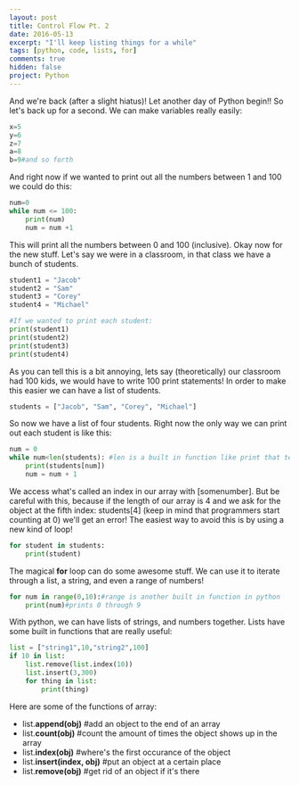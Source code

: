 ```yaml
---
layout: post
title: Control Flow Pt. 2
date: 2016-05-13
excerpt: "I'll keep listing things for a while"
tags: [python, code, lists, for]
comments: true
hidden: false
project: Python
---
```


And we're back (after a slight hiatus)! Let another day of Python begin!!
So let's back up for a second. We can make variables really easily:

~~~ python
x=5
y=6
z=7
a=8
b=9#and so forth
~~~

And right now if we wanted to print out all the numbers between 1 and 100 we could do this:

~~~ python
num=0
while num <= 100:
    print(num)
    num = num +1
~~~

This will print all the numbers between 0 and 100 (inclusive). Okay now for the new stuff. Let's say we were in a classroom, in that class we have a bunch of students.

~~~ python
student1 = "Jacob"
student2 = "Sam"
student3 = "Corey"
student4 = "Michael"

#If we wanted to print each student:
print(student1)
print(student2)
print(student3)
print(student4)
~~~

As you can tell this is a bit annoying, lets say (theoretically) our classroom had 100 kids, we would have to write 100 print statements! In order to make this easier we can have a list of students.

~~~ python
students = ["Jacob", "Sam", "Corey", "Michael"]
~~~

So now we have a list of four students. Right now the only way we can print out each student is like this:


~~~ python
num = 0
while num<len(students): #len is a built in function like print that tells us how long something is, it could be an array, a string, etc.
    print(students[num])
    num = num + 1
~~~

We access what's called an index in our array with [somenumber]. But be careful with this, because if the length of our array is 4 and we ask for the object at the fifth index: students[4] (keep in mind that programmers start counting at 0) we'll get an error! The easiest way to avoid this is by using a new kind of loop!

~~~ python
for student in students:
    print(student)
~~~

The magical **for** loop can do some awesome stuff. We can use it to iterate through a list, a string, and even a range of numbers!

~~~ python
for num in range(0,10):#range is another built in function in python
    print(num)#prints 0 through 9
~~~

With python, we can have lists of strings, and numbers together. Lists have some built in functions that are really useful:

~~~ python
list = ["string1",10,"string2",100]
if 10 in list:
    list.remove(list.index(10))
    list.insert(3,300)
    for thing in list:
        print(thing)

~~~

Here are some of the functions of array:

* list.**append(obj)** #add an object to the end of an array
* list.**count(obj)** #count the amount of times the object shows up in the array
* list.**index(obj)** #where's the first occurance of the object
* list.**insert(index, obj)** #put an object at a certain place
* list.**remove(obj)** #get rid of an object if it's there



